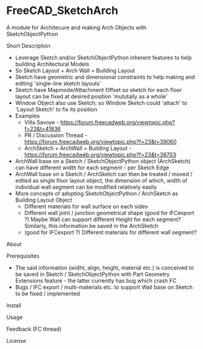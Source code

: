 # FreeCAD_SketchArch
A module for Architecure and making Arch Objects with SketchObjectPython


Short Description

- Leverage Sketch and/or SketchObjectPython inherent features to help building Architectural Models
- So Sketch Layout + Arch Wall = Building Layout
- Sketch have geometric and dimensional constraints to help making and editing 'single-line sketch layouts'
- Sketch have Mapmode/Attachment Offset so sketch for each floor layout can be fixed at desired position 'mututally as a whole'
- Window Object also use Sketch; so Window Sketch could 'attach' to 'Layout Sketch' to fix its position
- Examples
  - Villa Savoye - https://forum.freecadweb.org/viewtopic.php?f=23&t=41836
  - PR / Discussion Thread - https://forum.freecadweb.org/viewtopic.php?f=23&t=39060
  - ArchSketch + ArchWall = Building Layout - https://forum.freecadweb.org/viewtopic.php?f=23&t=38703
- ArchWall base on a Sketch / SketchObjectPython object (ArchSketch) can have different width for each segment - per Sketch Edge
- ArchWall base on a Sketch / ArchSketch can then be treated / moved / edited as single floor layout object, the dimension of which, width of individual wall segment can be modified relatively easily
- More concepts of adopting SketchObjectPython / ArchSketch as Building Layout Object
  - Different materials for wall surface on each sides
  - Different wall joint / junction geometrical shape
  (good for IFCexport ?) Maybe Wall can support different Height for each segment? Similarly, this information be saved in the ArchSketch
  - (good for IFCexport ?) Different materials for different wall segment?


About


Prerequisites
- The said information (widht, align, height, material etc.) is conceived to be saved in Sketch / SketchObjectPython with Part Geometry Extensions feature - the latter currently has bug which crash FC
- Bugs / IFC export / multi-materials etc. to support Wall base on Sketch to be fixed / implemented


Install


Usage


Feedback
(FC thread)


License
